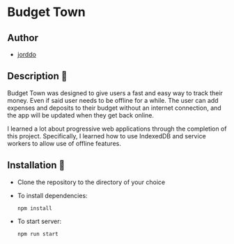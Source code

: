 # Budget Town

## Author

- [jorddo](https://github.com/jorddo)

## Description 💁

Budget Town was designed to give users a fast and easy way to track their money. Even if said user needs to be offline for a while. The user can add expenses and deposits to their budget without an internet connection, and the app will be updated when they get back online.

I learned a lot about progressive web applications through the completion of this project. Specifically, I learned how to use IndexedDB and service workers to allow use of offline features.

## Installation 🚀

- Clone the repository to the directory of your choice
- To install dependencies:

      npm install

- To start server:

      npm run start
